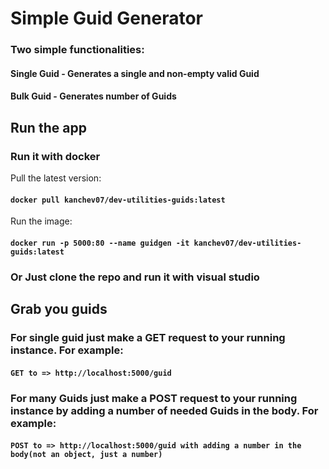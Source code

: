 # Simple Guid Generator

### Two simple functionalities:
#### Single Guid - Generates a single and non-empty valid Guid
#### Bulk Guid - Generates number of Guids

## Run the app

### Run it with docker
Pull the latest version:
#### `docker pull kanchev07/dev-utilities-guids:latest`

Run the image: 
#### `docker run -p 5000:80 --name guidgen -it kanchev07/dev-utilities-guids:latest`

### Or Just clone the repo and run it with visual studio

## Grab you guids

### For single guid just make a GET request to your running instance. For example:
#### `GET to => http://localhost:5000/guid`

### For many Guids just make a POST request to your running instance by adding a number of needed Guids in the body. For example:
#### `POST to => http://localhost:5000/guid with adding a number in the body(not an object, just a number)`
